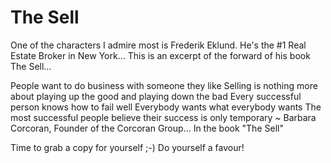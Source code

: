 The Sell 
========

One of the characters I admire most is Frederik Eklund. He's the #1 Real Estate Broker in New York... This is an excerpt of the forward of his book The Sell...

People want to do business with someone they like 
Selling is nothing more about playing up the good and playing down the bad 
Every successful person knows how to fail well 
Everybody wants what everybody wants
The most successful people believe their success is only temporary 
~ Barbara Corcoran, Founder of the Corcoran Group... In the book "The Sell"

Time to grab a copy for yourself ;-) Do yourself a favour!